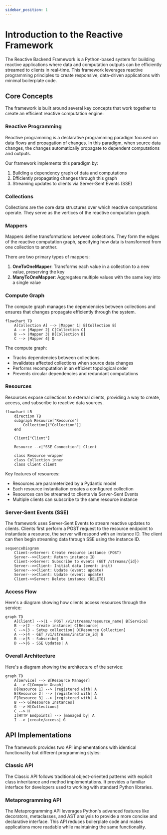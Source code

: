 ```yaml
---
sidebar_position: 1
---
```


# Introduction to the Reactive Framework

The Reactive Backend Framework is a Python-based system for building reactive applications where data and computation outputs can be efficiently streamed to clients in real-time. This framework leverages reactive programming principles to create responsive, data-driven applications with minimal boilerplate code.

## Core Concepts

The framework is built around several key concepts that work together to create an efficient reactive computation engine:

### Reactive Programming

Reactive programming is a declarative programming paradigm focused on data flows and propagation of changes. In this paradigm, when source data changes, the changes automatically propagate to dependent computations and outputs.

Our framework implements this paradigm by:
1. Building a dependency graph of data and computations
2. Efficiently propagating changes through this graph
3. Streaming updates to clients via Server-Sent Events (SSE)

### Collections

Collections are the core data structures over which reactive computations operate. They serve as the vertices of the reactive computation graph.

### Mappers

Mappers define transformations between collections. They form the edges of the reactive computation graph, specifying how data is transformed from one collection to another.

There are two primary types of mappers:
1. **OneToOneMapper**: Transforms each value in a collection to a new value, preserving the key
2. **ManyToOneMapper**: Aggregates multiple values with the same key into a single value

### Compute Graph

The compute graph manages the dependencies between collections and ensures that changes propagate efficiently through the system.

```mermaid
flowchart TD
    A[Collection A] --> |Mapper 1| B[Collection B]
    A --> |Mapper 2| C[Collection C]
    B --> |Mapper 3| D[Collection D]
    C --> |Mapper 4| D
```

The compute graph:
- Tracks dependencies between collections
- Invalidates affected collections when source data changes
- Performs recomputation in an efficient topological order
- Prevents circular dependencies and redundant computations

### Resources

Resources expose collections to external clients, providing a way to create, access, and subscribe to reactive data sources.

```mermaid
flowchart LR
    direction TB
    subgraph Resource["Resource"]
        Collection[("Collection")]
    end
    
    Client["Client"]
    
    Resource -->|"SSE Connection"| Client
    
    class Resource wrapper
    class Collection inner
    class Client client
```

Key features of resources:
- Resources are parameterized by a Pydantic model
- Each resource instantiation creates a configured collection
- Resources can be streamed to clients via Server-Sent Events
- Multiple clients can subscribe to the same resource instance

### Server-Sent Events (SSE)

The framework uses Server-Sent Events to stream reactive updates to clients. 
Clients first perform a POST request to the resource endpoint to instantiate a resource, the server will respond with an instance ID.
The client can then begin streaming data through SSE using the instance ID.

```mermaid
sequenceDiagram
    Client->>Server: Create resource instance (POST)
    Server-->>Client: Return instance ID
    Client->>Server: Subscribe to events (GET /streams/{id})
    Server-->>Client: Initial data (event: init)
    Server-->>Client: Update (event: update)
    Server-->>Client: Update (event: update)
    Client->>Server: Delete instance (DELETE)
```

### Access Flow

Here's a diagram showing how clients access resources through the service:

```mermaid
graph TD
    A[Client] -->|1 - POST /v1/streams/resource_name| B[Service]
    B -->|2 - Create instance| C[Resource]
    C -->|3 - Setup collection| D[Resource Collection]
    A -->|4 - GET /v1/streams/instance_id| B
    B -->|5 - Subscribe| D
    D -->|6 - SSE Updates| A
```

### Overall Architecture

Here's a diagram showing the architecture of the service:

```mermaid
graph TD
    A[Service] --> B[Resource Manager]
    A --> C[Compute Graph]
    D[Resource 1] --> |registered with| A
    E[Resource 2] --> |registered with| A
    F[Resource 3] --> |registered with| A
    B --> G[Resource Instances]
    G --> H[Collections]
    C --> H
    I[HTTP Endpoints] --> |managed by| A
    I --> |create/access| G
```

## API Implementations

The framework provides two API implementations with identical functionality but different programming styles:

### Classic API

The Classic API follows traditional object-oriented patterns with explicit class inheritance and method implementations. It provides a familiar interface for developers used to working with standard Python libraries.

### Metaprogramming API

The Metaprogramming API leverages Python's advanced features like decorators, metaclasses, and AST analysis to provide a more concise and declarative interface. This API reduces boilerplate code and makes applications more readable while maintaining the same functionality.


